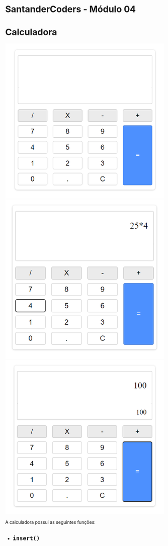 # SantanderCoders - Módulo 04

# Calculadora
![imagem da calculadora](https://github.com/LinsLeonardo/SantanderCoders-Module04_Exercises-/blob/main/Calculadora/img/calculadora_1.png)
![imagem da calculadora](https://github.com/LinsLeonardo/SantanderCoders-Module04_Exercises-/blob/main/Calculadora/img/calculadora_2.png)
![imagem da calculadora](https://github.com/LinsLeonardo/SantanderCoders-Module04_Exercises-/blob/main/Calculadora/img/calculadora_3.png)

A calculadora possui as seguintes funções:

- `insert()`
  -
